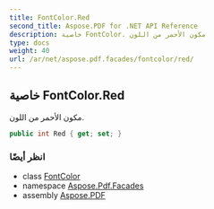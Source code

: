 ```yaml
---
title: FontColor.Red
second_title: Aspose.PDF for .NET API Reference
description: خاصية FontColor. مكون الأحمر من اللون
type: docs
weight: 40
url: /ar/net/aspose.pdf.facades/fontcolor/red/
---
```

## خاصية FontColor.Red

مكون الأحمر من اللون.

```csharp
public int Red { get; set; }
```

### انظر أيضًا

* class [FontColor](../)
* namespace [Aspose.Pdf.Facades](../../../aspose.pdf.facades/)
* assembly [Aspose.PDF](../../../)